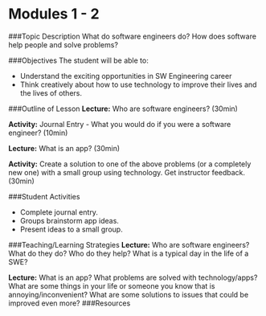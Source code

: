 # Modules 1 - 2

###Topic Description
What do software engineers do? How does software help people and solve problems?

###Objectives
The student will be able to:
- Understand the exciting opportunities in SW Engineering career
- Think creatively about how to use technology to improve their lives and the lives of others.

###Outline of Lesson
**Lecture:** Who are software engineers? (30min)

**Activity:** Journal Entry - What you would do if you were a software engineer? (10min)

**Lecture:** What is an app? (30min)

**Activity:** Create a solution to one of the above problems (or a completely new one) with a small group using technology. Get instructor feedback. (30min)

###Student Activities
- Complete journal entry.
- Groups brainstorm app ideas.
- Present ideas to a small group.

###Teaching/Learning Strategies
**Lecture:** Who are software engineers? What do they do? Who do they help? What is a typical day in the life of a SWE?

**Lecture:** What is an app? What problems are solved with technology/apps? What are some things in your life or someone you know that is annoying/inconvenient? What are some solutions to issues that could be improved even more?
###Resources





